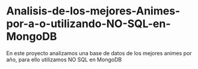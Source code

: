 # Analisis-de-los-mejores-Animes-por-a-o-utilizando-NO-SQL-en-MongoDB
En este proyecto analizamos una base de datos de los mejores animes por año, para ello utilizamos NO SQL en MongoDB 
